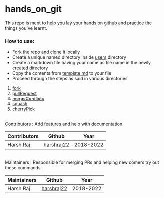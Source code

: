 # hands_on_git
This repo is ment to help you lay your hands on github and practice the things you've learnt.

### How to use:
 * [Fork](https://github.com/harshraj22/hands_on_git/tree/master/fork) the repo and clone it locally 
 * Create a unique named directory inside [users](./users) directory
 * Create a markdown file having your name as file name in the newly created directory
 * Copy the contents from [template.md](./template/template.md) to your file
 * Proceed through the steps as said in various directories
 1. [fork](https://github.com/harshraj22/hands_on_git/tree/master/fork)
 2. [pullRequest](https://github.com/harshraj22/hands_on_git/tree/master/pullRequest)
 3. [mergeConflicts](https://github.com/harshraj22/hands_on_git/tree/master/mergeConflicts)
 4. [squash](https://github.com/harshraj22/hands_on_git/tree/master/squash)
 5. [cherryPick](https://github.com/harshraj22/hands_on_git/tree/master/cherryPick)

<br/>
 Contributors : Add features and help with documentation.

 | Contributors | Github | Year |
 | ------------ | ------ | ---- |
 | Harsh Raj    | [harshraj22](https://github.com/harshraj22/) | 2018-2022 |

<br/>
 Maintainers : Responsible for merging PRs and helping new comers try out these commands.

 | Maintainers | Github | Year |
 | ------------ | ------ | ---- |
 | Harsh Raj    | [harshraj22](https://github.com/harshraj22/) | 2018-2022 |
